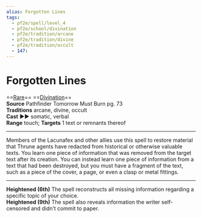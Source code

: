 ```yaml
---
alias: Forgotten Lines
tags:
  - pf2e/spell/level_4
  - pf2e/school/divination
  - pf2e/tradition/arcane
  - pf2e/tradition/divine
  - pf2e/tradition/occult
  - 147:
---
```


# Forgotten Lines

==[Rare](Rare.md)== ==[Divination](Divination.md)==  
__Source__ Pathfinder Tomorrow Must Burn pg. 73  
**Traditions** arcane, divine, occult  
**Cast** ►► somatic, verbal  
**Range** touch; **Targets** 1 text or remnants thereof

---

Members of the Lacunafex and other allies use this spell to restore material that Thrune agents have redacted from historical or otherwise valuable texts. You learn one piece of information that was removed from the target text after its creation. You can instead learn one piece of information from a text that had been destroyed, but you must have a fragment of the text, such as a piece of the cover, a page, or even a clasp or metal fittings.

<hr>

**Heightened (6th)** The spell reconstructs all missing information regarding a specific topic of your choice.  
**Heightened (9th)** The spell also reveals information the writer self-censored and didn’t commit to paper.
